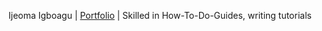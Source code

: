 Ijeoma Igboagu | [Portfolio](https://gamma.app/docs/Technical-writing-portfolio-s65h18rmpgg99r9) | Skilled in How-To-Do-Guides, writing tutorials